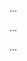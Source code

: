 <panel type="info" header=":trophy: Can use intermediate-level class diagrams :star::star::star:" expandable expanded no-close>

<panel type="success" header=":trophy: Can show an association as an attribute :star::star::star::star:" expandable>
  <include src="../../book/uml/classDiagrams/associationsAsAttributes/what/full.md" />
  <panel header=":dart: Evidence" expanded>

...

  </panel>
</panel>

<panel type="info" header=":trophy: Can explain the meaning of dependencies in the context of UML class diagrams :star::star::star:" expandable>
  <include src="../../book/oopDesign/associations/dependencies/full.md" />
  <panel header=":dart: Evidence" expanded>

...

  </panel>
</panel>

<panel type="info" header=":trophy: Can interpret dependencies in a class diagram :star::star::star:" expandable>
  <include src="../../book/uml/classDiagrams/dependencies/what/full.md" />
  <panel header=":dart: Evidence" expanded>

...

  </panel>
</panel>

</panel>
